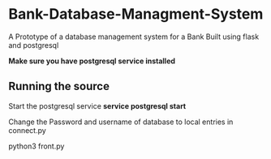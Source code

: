 # Bank-Database-Managment-System
A Prototype of a database management system for a Bank Built using flask and postgresql


**Make sure you have postgresql service installed**

## Running the source

Start the postgresql service
**service postgresql start**

Change the Password and username of database to local entries in connect.py

python3 front.py
